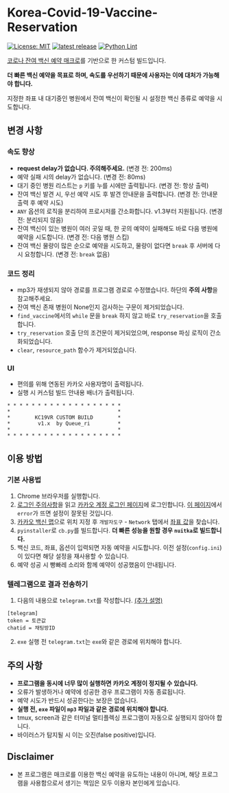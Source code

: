 # Korea-Covid-19-Vaccine-Reservation
[![License: MIT](https://img.shields.io/badge/License-MIT-yellow.svg)](https://opensource.org/licenses/MIT) [![latest release](https://img.shields.io/github/v/release/Queue-ri/Korea-Covid-19-Vaccine-Reservation)](https://github.com/Queue-ri/Korea-Covid-19-Vaccine-Reservation/releases) [![Python Lint](https://github.com/Queue-ri/Korea-Covid-19-Vaccine-Reservation/actions/workflows/python-lint.yml/badge.svg)](https://github.com/Queue-ri/Korea-Covid-19-Vaccine-Reservation/actions/workflows/python-lint.yml)

[코로나 잔여 백신 예약 매크로](https://github.com/SJang1/korea-covid-19-remaining-vaccine-macro)를 기반으로 한 커스텀 빌드입니다.

**더 빠른 백신 예약을 목표로 하며, 속도를 우선하기 때문에 사용자는 이에 대처가 가능해야 합니다.**

지정한 좌표 내 대기중인 병원에서 잔여 백신이 확인될 시 설정한 백신 종류로 예약을 시도합니다.

## 변경 사항
### 속도 향상
- **request delay가 없습니다. 주의해주세요.** (변경 전: 200ms)
- 예약 실패 시의 delay가 없습니다. (변경 전: 80ms)
- 대기 중인 병원 리스트는 `p` 키를 누를 시에만 출력됩니다. (변경 전: 항상 출력)
- 잔여 백신 발견 시, 우선 예약 시도 후 발견 안내문을 출력합니다. (변경 전: 안내문 출력 후 예약 시도)
- `ANY` 옵션의 로직을 분리하여 프로시저를 간소화합니다. v1.3부터 지원됩니다. (변경 전: 분리되지 않음)
- 잔여 백신이 있는 병원이 여러 곳일 때, 한 곳의 예약이 실패해도 바로 다음 병원에 예약을 시도합니다. (변경 전: 다음 병원 스킵)
- 잔여 백신 물량이 많은 순으로 예약을 시도하고, 물량이 없다면 `break` 후 서버에 다시 요청합니다. (변경 전: `break` 없음)

### 코드 정리
- mp3가 재생되지 않아 경로를 프로그램 경로로 수정했습니다. 하단의 **주의 사항**을 참고해주세요.
- 잔여 백신 존재 병원이 None인지 검사하는 구문이 제거되었습니다.
- `find_vaccine`에서의 `while` 문을 `break` 하지 않고 바로 `try_reservation`을 호출합니다.
- `try_reservation` 호출 단의 조건문이 제거되었으며, response 파싱 로직이 간소화되었습니다.
- `clear`, `resource_path` 함수가 제거되었습니다.

### UI
- 편의를 위해 연동된 카카오 사용자명이 출력됩니다.
- 실행 시 커스텀 빌드 안내용 배너가 출력됩니다.
```
* * * * * * * * * * * * * * * * * * *
*                                   *
*        KC19VR CUSTOM BUILD        *
*         v1.x  by Queue_ri         *
*                                   *
* * * * * * * * * * * * * * * * * * *
```

## 이용 방법
### 기본 사용법
1. Chrome 브라우저를 실행합니다.
2. [로그인 주의사항](https://github.com/Queue-ri/Korea-Covid-19-Vaccine-Reservation/blob/main/login-manual.md)을 읽고 [카카오 계정 로그인 페이지](https://accounts.kakao.com/login?continue=https%3A%2F%2Fvaccine-map.kakao.com%2Fmap2%3Fv%3D1)에 로그인합니다. [이 페이지](https://vaccine.kakao.com/api/v1/user)에서 `error`가 뜨면 설정이 잘못된 것입니다.
3. [카카오 백신 맵](https://vaccine-map.kakao.com/map2?v=1)으로 위치 지정 후 `개발자도구` - `Network` 탭에서 [좌표 값](https://github.com/Queue-ri/Korea-Covid-19-Vaccine-Reservation/blob/main/coords-manual.md)을 찾습니다.
4. `pyinstaller`로 `cb.py`를 빌드합니다. **더 빠른 성능을 원할 경우 `nuitka`로 빌드합니다.**
5. 백신 코드, 좌표, 옵션이 입력되면 자동 예약을 시도합니다. 이전 설정(`config.ini`)이 있다면 해당 설정을 재사용할 수 있습니다.
6. 예약 성공 시 빵빠레 소리와 함께 예약이 성공했음이 안내됩니다.

### 텔레그램으로 결과 전송하기
1. 다음의 내용으로 `telegram.txt`를 작성합니다. [(추가 설명)](https://github.com/SJang1/korea-covid-19-remaining-vaccine-macro/discussions/574)
```
[telegram]
token = 토큰값
chatid = 채팅방ID
```
2. `exe` 실행 전 `telegram.txt`는 `exe`와 같은 경로에 위치해야 합니다.

## 주의 사항
- **프로그램을 동시에 너무 많이 실행하면 카카오 계정이 정지될 수 있습니다.**
- 오류가 발생하거나 예약에 성공한 경우 프로그램이 자동 종료됩니다.
- 예약 시도가 반드시 성공한다는 보장은 없습니다.
- **실행 전, `exe` 파일이 `mp3` 파일과 같은 경로에 위치해야 합니다.**
- tmux, screen과 같은 터미널 멀티플렉싱 프로그램이 자동으로 실행되지 않아야 합니다.
- 바이러스가 탐지될 시 이는 오진(false positive)입니다.

## Disclaimer
- 본 프로그램은 매크로를 이용한 백신 예약을 유도하는 내용이 아니며, 해당 프로그램을 사용함으로서 생기는 책임은 모두 이용자 본인에게 있습니다.
